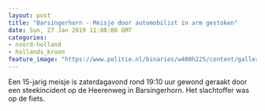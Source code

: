 ```yaml
---
layout: post
title: "Barsingerhorn - Meisje door automobilist in arm gestoken"
date: Sun, 27 Jan 2019 11:08:00 GMT
categories: 
- noord-holland 
- hollands_kroon 
feature_image: "https://www.politie.nl/binaries/w400h225/content/gallery/politie/stockfotos/logos/politie-embleem.jpg"
---
```


Een 15-jarig meisje is zaterdagavond rond 19:10 uur gewond geraakt door een steekincident op de Heerenweg in Barsingerhorn. Het slachtoffer was op de fiets.

